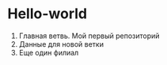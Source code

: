 # Hello-world
1. Главная ветвь. Мой первый репозиторий
2. Данные для новой ветки
3. Еще один филиал
